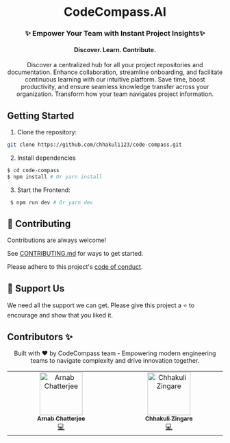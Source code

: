 
<div align="center">
 <h1>CodeCompass.AI</h1>
 <h3>✨ Empower Your Team with Instant Project Insights✨</h3>
 <h4>Discover. Learn. Contribute.</h4>
 <p>Discover a centralized hub for all your project repositories and documentation. Enhance collaboration, streamline onboarding, and facilitate continuous learning with our intuitive platform. Save time, boost productivity, and ensure seamless knowledge transfer across your organization.  Transform how your team navigates project information.</p>
</div>


## Getting Started

1. Clone the repository:
```bash
git clone https://github.com/chhakuli123/code-compass.git
```

2. Install dependencies
```bash
$ cd code-compass
$ npm install # Or yarn install
```

3. Start the Frontend:
```bash
 $ npm run dev # Or yarn dev
```


## 🤝 Contributing

Contributions are always welcome!

See [CONTRIBUTING.md](https://github.com/chhakuli123/code-compass/blob/main/CONTRIBUTING.md) for ways to get started.

Please adhere to this project's [code of conduct](https://github.com/chhakuli123/code-compass/blob/main/CODE_OF_CONDUCT.md).

## 🙏 Support Us

 We need all the support we can get. Please give this project a ⭐️ to encourage and show that you liked it.

## Contributors ✨

<div align="center">Built with ❤️ by CodeCompass team - Empowering modern engineering teams to navigate complexity and drive innovation together.</div>
<!-- ALL-CONTRIBUTORS-LIST:START - Do not remove or modify this section -->
<!-- prettier-ignore-start -->
<!-- markdownlint-disable -->
<table>
  <tbody>
    <tr>
 
  <td align="center" valign="top" width="14.28%"><a href="https://portfoliosite-beta.vercel.app/"><img src="https://media.licdn.com/dms/image/D4D03AQFXBTlqL5hNHQ/profile-displayphoto-shrink_400_400/0/1682948279209?e=1725494400&v=beta&t=6vi5r5sIH6oShOEIA-HhhiXNdIu1MisZwRuvf3Dzp_Y" width="100px;" alt="Arnab Chatterjee"/><br /><sub><b>Arnab Chatterjee</b></sub></a><br /><a href="https://github.com/chhakuli123/code-compass/commits?author=arnab2001" title="Code">💻</a></td>


  <td align="center" valign="top" width="14.28%"><a href="http://chhakuli-zingare.netlify.app/"><img src="https://avatars.githubusercontent.com/u/103095813?v=4?s=100" width="100px;" alt="Chhakuli Zingare"/><br /><sub><b>Chhakuli Zingare</b></sub></a><br /><a href="https://github.com/chhakuli123/code-compass/commits?author=chhakuli123" title="Code">💻</a></td>
   
  </tbody>
</table>
